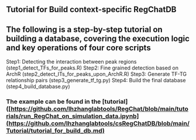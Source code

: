 ## Tutorial for Build context-specific RegChatDB

## The following is a step-by-step tutorial on building a database, covering the execution logic and key operations of four core scripts

Step1: Detecting the interaction between peak regions (step1_detect_TFs_for_peaks.R)
Step2: Fine grained detection based on ArchR (step2_detect_ITs_for_peaks_upon_ArchR.R)
Step3: Generate TF-TG relationship pairs (step3_generate_tf_tg.py)
Step4: Build the final database (step4_build_database.py)

### The example can be found in the [tutorial]([https://github.com/lhzhanglabtools/RegChat/blob/main/tutorials/run_RegChat_on_simulation_data.ipynb](https://github.com/lhzhanglabtools/csRegChatDB/blob/main/Tutorial/tutorial_for_build_db.md)

